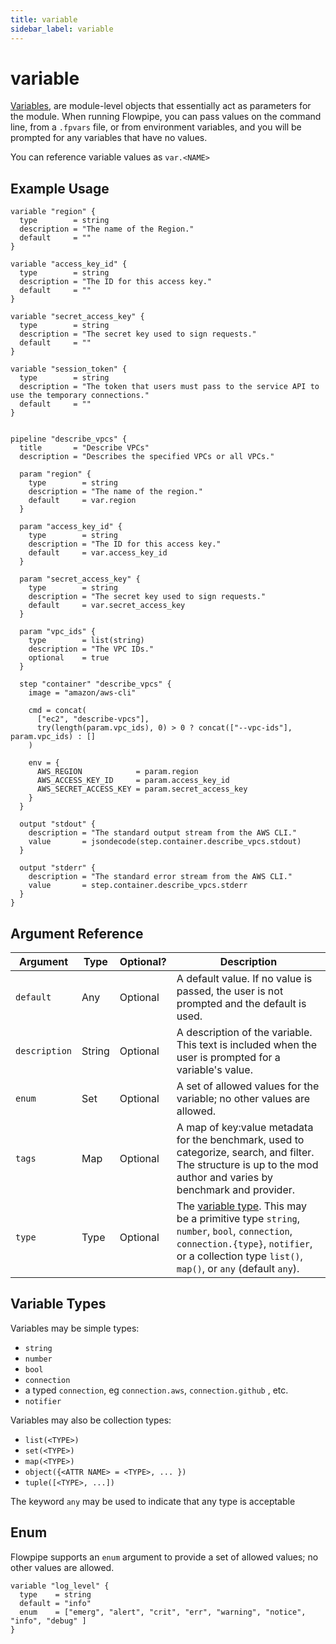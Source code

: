 ```yaml
---
title: variable
sidebar_label: variable
---
```


# variable

[Variables](/docs/build/mod-variables#input-variables), are module-level objects that essentially act as parameters for the module.  When running Flowpipe, you can pass values on the command line, from a `.fpvars` file, or from environment variables, and you will be prompted for any variables that have no values.

You can reference variable values as `var.<NAME>`


## Example Usage
```hcl
variable "region" {
  type        = string
  description = "The name of the Region."
  default     = ""
}

variable "access_key_id" {
  type        = string
  description = "The ID for this access key."
  default     = ""
}

variable "secret_access_key" {
  type        = string
  description = "The secret key used to sign requests."
  default     = ""
}

variable "session_token" {
  type        = string
  description = "The token that users must pass to the service API to use the temporary connections."
  default     = ""
}


pipeline "describe_vpcs" {
  title       = "Describe VPCs"
  description = "Describes the specified VPCs or all VPCs."

  param "region" {
    type        = string
    description = "The name of the region."
    default     = var.region
  }

  param "access_key_id" {
    type        = string
    description = "The ID for this access key."
    default     = var.access_key_id
  }

  param "secret_access_key" {
    type        = string
    description = "The secret key used to sign requests."
    default     = var.secret_access_key
  }

  param "vpc_ids" {
    type        = list(string)
    description = "The VPC IDs."
    optional    = true
  }

  step "container" "describe_vpcs" {
    image = "amazon/aws-cli"

    cmd = concat(
      ["ec2", "describe-vpcs"],
      try(length(param.vpc_ids), 0) > 0 ? concat(["--vpc-ids"], param.vpc_ids) : []
    )

    env = {
      AWS_REGION            = param.region
      AWS_ACCESS_KEY_ID     = param.access_key_id
      AWS_SECRET_ACCESS_KEY = param.secret_access_key
    }
  }

  output "stdout" {
    description = "The standard output stream from the AWS CLI."
    value       = jsondecode(step.container.describe_vpcs.stdout)
  }

  output "stderr" {
    description = "The standard error stream from the AWS CLI."
    value       = step.container.describe_vpcs.stderr
  }
}
```

## Argument Reference
| Argument  | Type | Optional? | Description
|-|-|-|-
| `default` | Any |Optional|  A default value.  If no value is passed, the user is not prompted and the default is used. 
| `description` | String| Optional|  A description of the variable.  This text is included when the user is prompted for a variable's value.
| `enum`    | Set | Optional| A set of allowed values for the variable; no other values are allowed.
| `tags`    | Map    | Optional | A map of key:value metadata for the benchmark, used to categorize, search, and filter.  The structure is up to the mod author and varies by benchmark and provider. 
| `type`    | Type | Optional | The [variable type](#variable-types).  This may be a primitive type `string`, `number`, `bool`, `connection`, `connection.{type}`, `notifier`, or a collection type `list()`, `map()`, or `any` (default `any`). 



## Variable Types
Variables may be simple types:
- `string`
- `number`
- `bool`
- `connection` 
- a typed `connection`, eg `connection.aws`, `connection.github` , etc.
- `notifier`


Variables may also be collection types:
- `list(<TYPE>)`
- `set(<TYPE>)`
- `map(<TYPE>)`
- `object({<ATTR NAME> = <TYPE>, ... })`
- `tuple([<TYPE>, ...])`

The keyword `any` may be used to indicate that any type is acceptable 


## Enum

Flowpipe supports an `enum` argument to provide a set of allowed values; no other values are allowed.

```hcl
variable "log_level" {
  type    = string
  default = "info"
  enum    = ["emerg", "alert", "crit", "err", "warning", "notice", "info", "debug" ]
}
```